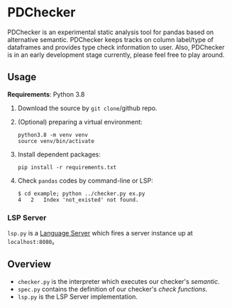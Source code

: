 # PDChecker

PDChecker is an experimental static analysis tool for pandas based on alternative semantic.
PDChecker keeps tracks on column label/type of dataframes and provides type check information to user.
Also, PDChecker is in an early development stage currently, please feel free to play around.

## Usage

**Requirements**: Python 3.8

1. Download the source by `git clone`/github repo.

2. (Optional) preparing a virtual environment:

    ~~~~
    python3.8 -m venv venv
    source venv/bin/activate
    ~~~~

3. Install dependent packages:

    ~~~
    pip install -r requirements.txt
    ~~~

4. Check `pandas` codes by command-line or LSP:

    ~~~
    $ cd example; python ../checker.py ex.py
    4	2	Index 'not_existed' not found.
    ~~~


### LSP Server

`lsp.py` is a [Language Server][langserver] which fires a server instance up at `localhost:8080`。

[langserver]: https://microsoft.github.io/language-server-protocol/


## Overview

* `checker.py` is the interpreter which executes our checker's *semantic*.
* `spec.py` contains the definition of our checker's *check functions*.
* `lsp.py` is the LSP Server implementation.
